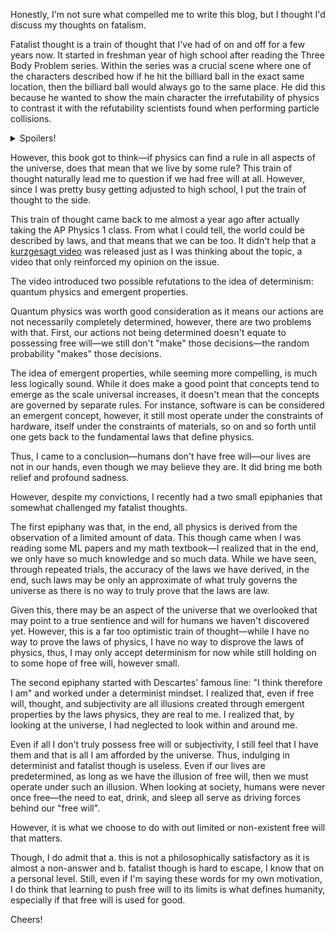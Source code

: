Honestly, I'm not sure what compelled me to write this blog, but I thought I'd discuss my thoughts on fatalism.

Fatalist thought is a train of thought that I've had of on and off for a few years now. It started in freshman year of high school after reading the Three Body Problem series. Within the series was a crucial scene where one of the characters described how if he hit the billiard ball in the exact same location, then the billiard ball would always go to the same place. He did this because he wanted to show the main character the irrefutability of physics to contrast it with the refutability scientists found when performing particle collisions.

<details>
  <summary>Spoilers!</summary>
  However, it turned out that the irrefutability was not a mistake—it was a result of interference by more advanced aliens.
</details>


However, this book got to think—if physics can find a rule in all aspects of the universe, does that mean that we live by some rule? This train of thought naturally lead me to question if we had free will at all. However, since I was pretty busy getting adjusted to high school, I put the train of thought to the side.

This train of thought came back to me almost a year ago after actually taking the AP Physics 1 class. From what I could tell, the world could be described by laws, and that means that we can be too. It didn't help that a [kurzgesagt video](https://www.youtube.com/watch?v=UebSfjmQNvs) was released just as I was thinking about the topic, a video that only reinforced my opinion on the issue.

The video introduced two possible refutations to the idea of determinism: quantum physics and emergent properties.

Quantum physics was worth good consideration as it means our actions are not necessarily completely determined, however, there are two problems with that. First, our actions not being determined doesn't equate to possessing free will—we still don't "make" those decisions—the random probability "makes" those decisions.

The idea of emergent properties, while seeming more compelling, is much less logically sound. While it does make a good point that concepts tend to emerge as the scale universal increases, it doesn't mean that the concepts are governed by separate rules. For instance, software is can be considered an emergent concept, however, it still most operate under the constraints of hardware, itself under the constraints of materials, so on and so forth until one gets back to the fundamental laws that define physics.

Thus, I came to a conclusion—humans don't have free will—our lives are not in our hands, even though we may believe they are. It did bring me both relief and profound sadness.

However, despite my convictions, I recently had a two small epiphanies that somewhat challenged my fatalist thoughts. 

The first epiphany was that, in the end, all physics is derived from the observation of a limited amount of data. This though came when I was reading some ML papers and my math textbook—I realized that in the end, we only have so much knowledge and so much data. While we have seen, through repeated trials, the accuracy of the laws we have derived, in the end, such laws may be only an approximate of what truly governs the universe as there is no way to truly prove that the laws are law. 

Given this, there may be an aspect of the universe that we overlooked that may point to a true sentience and will for humans we haven't discovered yet. However, this is a far too optimistic train of thought—while I have no way to prove the laws of physics, I have no way to disprove the laws of physics, thus, I may only accept determinism for now while still holding on to some hope of free will, however small.

The second epiphany started with Descartes' famous line: "I think therefore I am" and worked under a determinist mindset. I realized that, even if free will, thought, and subjectivity are all illusions created through emergent properties by the laws physics, they are real to me. I realized that, by looking at the universe, I had neglected to look within and around me. 

Even if all I don't truly possess free will or subjectivity, I still feel that I have them and that is all I am afforded by the universe. Thus, indulging in determinist and fatalist though is useless. Even if our lives are predetermined, as long as we have the illusion of free will, then we must operate under such an illusion. When looking at society, humans were never once free—the need to eat, drink, and sleep all serve as driving forces behind our "free will". 

However, it is what we choose to do with out limited or non-existent free will that matters.

Though, I do admit that a. this is not a philosophically satisfactory as it is almost a non-answer and b. fatalist though is hard to escape, I know that on a personal level. Still, even if I'm saying these words for my own motivation, I do think that learning to push free will to its limits is what defines humanity, especially if that free will is used for good.

Cheers!